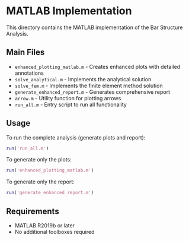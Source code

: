 # MATLAB Implementation

This directory contains the MATLAB implementation of the Bar Structure Analysis.

## Main Files

- `enhanced_plotting_matlab.m` - Creates enhanced plots with detailed annotations
- `solve_analytical.m` - Implements the analytical solution
- `solve_fem.m` - Implements the finite element method solution
- `generate_enhanced_report.m` - Generates comprehensive report
- `arrow.m` - Utility function for plotting arrows
- `run_all.m` - Entry script to run all functionality

## Usage

To run the complete analysis (generate plots and report):

```matlab
run('run_all.m')
```

To generate only the plots:

```matlab
run('enhanced_plotting_matlab.m')
```

To generate only the report:

```matlab
run('generate_enhanced_report.m')
```

## Requirements

- MATLAB R2019b or later
- No additional toolboxes required
